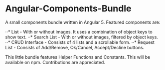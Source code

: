 # Angular-Components-Bundle
A small components bundle written in Angular 5. 
Featured components are: 

⋅⋅* List - With or without images. It uses a combination of object keys to show text.
⋅⋅* Search List - With or without images, filtered by object keys.
⋅⋅* CRUD Interface - Consists of 4 lists and a scrollable form.
⋅⋅* Request List - Consists of Add/Remove, Ok/Cancel, Accept/Decline buttons.

This little bundle features Helper Functions and Constants. This will be available on npm.
Contributions are appreciated.
